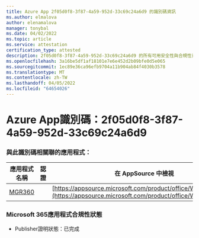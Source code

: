 ```yaml
---
title: Azure App 2f05d0f8-3f87-4a59-952d-33c69c24a6d9 的識別碼資訊
ms.author: elmalova
author: elenamalova
manager: tonybal
ms.date: 04/02/2022
ms.topic: article
ms.service: attestation
certification_type: attested
description: 2f05d0f8-3f87-4a59-952d-33c69c24a6d9 的所有可用安全性與合規性資訊。
ms.openlocfilehash: 3a16be5df1af18101e7e6e452d2b09bfe0d5e065
ms.sourcegitcommit: 1ec89e36ca96efb9704a11b904ab84f4030b3578
ms.translationtype: MT
ms.contentlocale: zh-TW
ms.lasthandoff: 04/05/2022
ms.locfileid: "64654026"
---
```

# <a name="azure-app-id-2f05d0f8-3f87-4a59-952d-33c69c24a6d9"></a>Azure App識別碼：2f05d0f8-3f87-4a59-952d-33c69c24a6d9


### <a name="apps-associated-with-this-id"></a>與此識別碼相關聯的應用程式：
| **應用程式名稱** | **認證** | **在 AppSource 中檢視** |
|--------------|---------------|-----------------------|
| [MGR360](../forward/WA200003329.md) |  | [https://appsource.microsoft.com/product/office/WA200003329](https://appsource.microsoft.com/product/office/WA200003329) |

### <a name="microsoft-365-app-compliance-status"></a>Microsoft 365應用程式合規性狀態
- Publisher證明狀態：已完成
